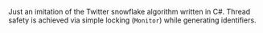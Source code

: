 Just an imitation of the Twitter snowflake algorithm written in C#.
Thread safety is achieved via simple locking (`Monitor`) while generating identifiers.